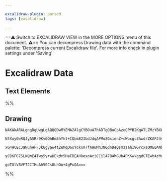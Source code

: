 ```yaml
---

excalidraw-plugin: parsed
tags: [excalidraw]

---
```

==⚠  Switch to EXCALIDRAW VIEW in the MORE OPTIONS menu of this document. ⚠== You can decompress Drawing data with the command palette: 'Decompress current Excalidraw file'. For more info check in plugin settings under 'Saving'


# Excalidraw Data

## Text Elements
%%
## Drawing
```compressed-json
N4KAkARALgngDgUwgLgAQQQDwMYEMA2AlgCYBOuA7hADTgQBuCpAzoQPYB2KqATLZMzYBXUtiRoIACyhQ4zZAHoFAc0JRJQgEYA6bGwC2CgF7N6hbEcK4OCtptbErHALRY8RMpWdx8Q1TdIEfARcZgRmBShcZQUebQBGAFZtHho6IIR9BA4oZm4AbQBdfghcODgAZSiocVRQMEh1TNqIYlxSAGs0hoZCBAoAIVxsDuVSYQ5iAGE2fDZSbggAYgAz

NfXuyGwRQJyASRr9KvGOhBm5hYkl+IQbm82IbdJdqAPMoZGxienZ+cWocgcZhwdrZKAPJ4vN76ABihHw+CqMGCi0EHghOzB0OObFOAHUSOpuHxwFtMftDjjTkiURI0SQMc8sYcAErCZSSDjhPJoeL8MlMimZADyIOwahg3HiAAZpfzHuTXocYZwoDDcPp4ZK0Il5ZDmZkVTkKoQjLUeHLSQrBUrMgAVLBQACCRGUXAkwRW4L1iuxUVIzuebAokhC

xG4HCECJ9NuhAFFJk6gyGw4t2uMqDGoYckxm7fAWuMhJNGdnDeQsmzaahI9GrcxsOMEQANbgAFgAbHz643ZvgAJrcDsd6XaaWJAAciQAnABmADsuqtRjYBm49R69AIQlq8VJAF8swb9Gzi8QucweegiyX5WMSCazcTLT178Qqgg4Nwl6/SCQALJsMQCAJrgmjBOGaArAQYR3n+PwXOupKQAMsyQdeyiaLgAAUPDxPO1C8PhhF4QRqCjokACUmyQC

yCDKFG7SLKQmE4Tws5yrwHEkdx5HaFREAHkexoAriCCilA7BAhGUb4PKKwVggdGTEwhAcMoSENJA2RgRB3AAju/JbEQX5oAZCBGRAHAarU5mWcIUBEFy+mkIZyEQPo7SnKQAByNkuW5WkeV5TCgeBCDoeZQlWnYABWCDYLkFTWXAgHAWFelQTBFlWsMkmMHaq74JpPSwIgqIZIlUk0QqzBQAY+blWgtZye5cwjBF3DQfgsHuQpBgVJVkmcF12WWf

goTOlVBVFTJCIHuAh50Cs8LhOu+4gPuQA===
```
%%